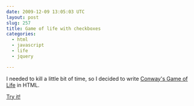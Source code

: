 ```yaml
---
date: 2009-12-09 13:05:03 UTC
layout: post
slug: 257
title: Game of life with checkboxes
categories:
  - html
  - javascript
  - life
  - jquery

---
```

<p>I needed to kill a little bit of time, so I decided to write <a href="http://en.wikipedia.org/wiki/Conway%27s_Game_of_Life">Conway's Game of Life</a> in HTML.</p>

<p><a href="http://www.rooftopsolutions.nl/~evert/dev/life/life.html">Try it!</a></p>